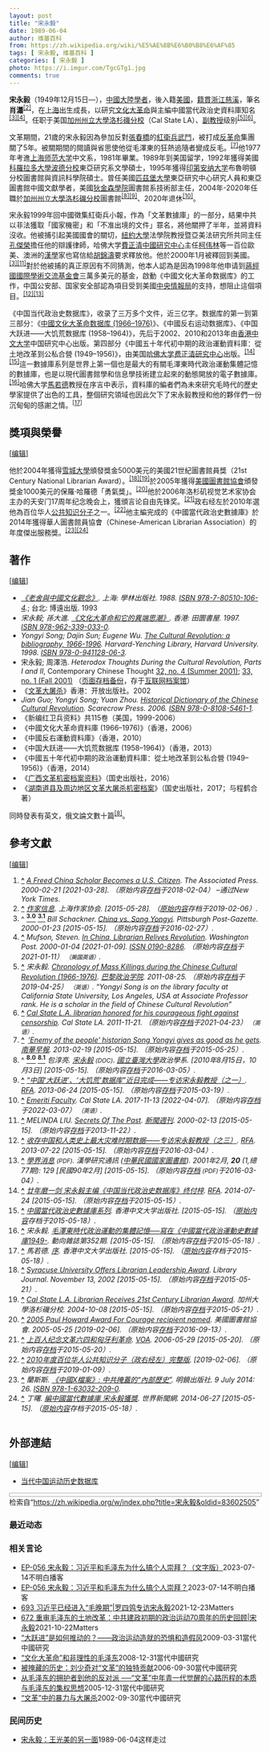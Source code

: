 ```yaml
---
layout: post
title: "宋永毅"
date: 1989-06-04
author: 维基百科
from: https://zh.wikipedia.org/wiki/%E5%AE%8B%E6%B0%B8%E6%AF%85
tags: [ 宋永毅, 维基百科 ]
categories: [ 宋永毅 ]
photo: https://i.imgur.com/TgcGTg1.jpg
comments: true
---
```

<div class="mw-content-ltr mw-parser-output" lang="zh" dir="ltr"><style data-mw-deduplicate="TemplateStyles:r83732082">.mw-parser-output .infobox-subbox{padding:0;border:none;margin:-3px;width:auto;min-width:100%;font-size:100%;clear:none;float:none;background-color:transparent}.mw-parser-output .infobox-3cols-child{margin:auto}.mw-parser-output .infobox .navbar{font-size:100%}body.skin-minerva .mw-parser-output .infobox-header,body.skin-minerva .mw-parser-output .infobox-subheader,body.skin-minerva .mw-parser-output .infobox-above,body.skin-minerva .mw-parser-output .infobox-title,body.skin-minerva .mw-parser-output .infobox-image,body.skin-minerva .mw-parser-output .infobox-full-data,body.skin-minerva .mw-parser-output .infobox-below{text-align:center}@media screen{html.skin-theme-clientpref-night .mw-parser-output .infobox-full-data:not(.notheme)>div:not(.notheme)[style]{background:#1f1f23!important;color:#f8f9fa}@media screen and (prefers-color-scheme:dark){html.skin-theme-clientpref-os .mw-parser-output .infobox-full-data:not(.notheme) div:not(.notheme){background:#1f1f23!important;color:#f8f9fa}}html.skin-theme-clientpref-night .mw-parser-output .infobox td div:not(.notheme)[style]{background:transparent!important;color:var(--color-base,#202122)}@media screen and (prefers-color-scheme:dark){html.skin-theme-clientpref-os .mw-parser-output .infobox td div:not(.notheme)[style]{background:transparent!important;color:var(--color-base,#202122)}}html.skin-theme-clientpref-night .mw-parser-output .infobox td div.NavHead:not(.notheme)[style]{background:transparent!important}}@media screen and (prefers-color-scheme:dark){html.skin-theme-clientpref-os .mw-parser-output .infobox td div.NavHead:not(.notheme)[style]{background:transparent!important}}@media(min-width:640px){body.skin--responsive .mw-parser-output .infobox-table{display:table!important}body.skin--responsive .mw-parser-output .infobox-table>caption{display:table-caption!important}body.skin--responsive .mw-parser-output .infobox-table>tbody{display:table-row-group}body.skin--responsive .mw-parser-output .infobox-table tr{display:table-row!important}body.skin--responsive .mw-parser-output .infobox-table th,body.skin--responsive .mw-parser-output .infobox-table td{padding-left:inherit;padding-right:inherit}}</style>
<p><b>宋永毅</b>（1949年12月15日<span class="useeditintro" title="Template:BLP editintro">—</span>），<a href="/wiki/%E4%B8%AD%E5%9C%8B%E5%A4%A7%E9%99%B8" class="mw-redirect" title="中國大陸">中國大陸</a><a href="/wiki/%E5%AD%A6%E8%80%85" title="学者">學者</a>，後入籍<a href="/wiki/%E7%BE%8E%E5%9C%8B" class="mw-redirect" title="美國">美國</a>，<a href="/wiki/%E7%B1%8D%E8%B2%AB" class="mw-redirect" title="籍貫">籍貫</a><a href="/wiki/%E6%B5%99%E6%B1%9F" class="mw-redirect" title="浙江">浙江</a><a href="/wiki/%E6%85%88%E6%BA%AA" class="mw-redirect" title="慈溪">慈溪</a>，筆名<b>肖瀟</b><sup id="cite_ref-2" class="reference"><a href="#cite_note-2"><span class="cite-bracket">[</span>2<span class="cite-bracket">]</span></a></sup>，在<a href="/wiki/%E4%B8%8A%E6%B5%B7" class="mw-redirect" title="上海">上海</a>出生成長，以研究<a href="/wiki/%E6%96%87%E5%8C%96%E5%A4%A7%E9%9D%A9%E5%91%BD" title="文化大革命">文化大革命</a>與主編中國當代政治史資料庫知名<sup id="cite_ref-Schackner_3-0" class="reference"><a href="#cite_note-Schackner-3"><span class="cite-bracket">[</span>3<span class="cite-bracket">]</span></a></sup><sup id="cite_ref-:5_4-0" class="reference"><a href="#cite_note-:5-4"><span class="cite-bracket">[</span>4<span class="cite-bracket">]</span></a></sup>。任职于美国<a href="/wiki/%E5%8A%A0%E5%B7%9E%E5%B7%9E%E7%AB%8B%E5%A4%A7%E5%AD%B8%E6%B4%9B%E6%9D%89%E7%A3%AF%E5%88%86%E6%A0%A1" class="mw-redirect" title="加州州立大學洛杉磯分校">加州州立大學洛杉磯分校</a>（Cal State LA）、<a href="/wiki/%E5%89%AF%E6%95%99%E6%8E%88" class="mw-redirect" title="副教授">副教授</a>级别<sup id="cite_ref-:12_5-0" class="reference"><a href="#cite_note-:12-5"><span class="cite-bracket">[</span>5<span class="cite-bracket">]</span></a></sup><sup id="cite_ref-6" class="reference"><a href="#cite_note-6"><span class="cite-bracket">[</span>6<span class="cite-bracket">]</span></a></sup>。
</p>
<meta property="mw:PageProp/toc">
<div class="mw-heading mw-heading2"></div>
<p>文革期間，21歲的宋永毅因為參加反對<a href="/wiki/%E5%BC%B5%E6%98%A5%E6%A9%8B" class="mw-redirect" title="張春橋">張春橋</a>的<a href="/wiki/%E7%B4%85%E8%A1%9B%E5%85%B5" class="mw-redirect" title="紅衛兵">紅衛兵</a><a href="/wiki/%E6%AD%A6%E6%96%97" title="武斗">武鬥</a>，被打成<a href="/wiki/%E5%8F%8D%E9%9D%A9%E5%91%BD" title="反革命">反革命</a>集團關了5年。被關期間的閱讀與省思使他從毛澤東的狂熱追隨者變成反毛。<sup id="cite_ref-7" class="reference"><a href="#cite_note-7"><span class="cite-bracket">[</span>7<span class="cite-bracket">]</span></a></sup>他1977年考進<a href="/wiki/%E4%B8%8A%E6%B5%B7%E5%B8%88%E8%8C%83%E5%A4%A7%E5%AD%A6" title="上海师范大学">上海师范大学</a>中文系，1981年畢業。1989年到美国留学，1992年獲得美國<a href="/wiki/%E7%A7%91%E7%BE%85%E6%8B%89%E5%A4%9A%E5%A4%A7%E5%AD%B8%E6%B3%A2%E5%BE%B7%E5%88%86%E6%A0%A1" class="mw-redirect" title="科羅拉多大學波德分校">科羅拉多大學波德分校</a>東亞研究系文學碩士，1995年獲得<a href="/wiki/%E5%8D%B0%E7%AC%AC%E5%AE%89%E7%BA%B3%E5%A4%A7%E5%AD%A6" title="印第安纳大学">印第安纳大学</a>布魯明頓分校圖書館與資訊科學院碩士。曾任美國<a href="/wiki/%E5%8C%B9%E8%8C%B2%E5%A0%A1%E5%A4%A7%E5%AD%B8" title="匹茲堡大學">匹茲堡大學</a>東亞研究中心研究人員和東亞圖書館中國文獻學者，美國<a href="/wiki/%E7%8B%84%E9%87%91%E6%A3%AE%E5%AD%A6%E9%99%A2" title="狄金森学院">狄金森學院</a>圖書館系技術部主任，2004年-2020年任職於<a href="/wiki/%E5%8A%A0%E5%B7%9E%E5%B7%9E%E7%AB%8B%E5%A4%A7%E5%AD%B8%E6%B4%9B%E6%9D%89%E7%A3%AF%E5%88%86%E6%A0%A1" class="mw-redirect" title="加州州立大學洛杉磯分校">加州州立大學洛杉磯分校</a>圖書館<sup id="cite_ref-包淳亮_8-0" class="reference"><a href="#cite_note-包淳亮-8"><span class="cite-bracket">[</span>8<span class="cite-bracket">]</span></a></sup><sup id="cite_ref-9" class="reference"><a href="#cite_note-9"><span class="cite-bracket">[</span>9<span class="cite-bracket">]</span></a></sup>、2020年退休<sup id="cite_ref-10" class="reference"><a href="#cite_note-10"><span class="cite-bracket">[</span>10<span class="cite-bracket">]</span></a></sup>。
</p><p>宋永毅1999年回中國徵集紅衛兵小報，作為「文革數據庫」的一部分，結果中共以非法獲取「國家機密」和「不准出境的文件」罪名，將他關押了半年，並將資料沒收。他被捕引起美國國會的關切，<a href="/wiki/%E7%B4%90%E7%B4%84%E5%A4%A7%E5%AD%B8" class="mw-redirect" title="紐約大學">紐約大學</a>法學院教授暨亞美法研究所共同主任<a href="/wiki/%E5%AD%94%E5%82%91%E6%A6%AE" title="孔傑榮">孔傑榮</a>擔任他的辯護律師，哈佛大学<a href="/wiki/%E8%B2%BB%E6%AD%A3%E6%B8%85%E4%B8%AD%E5%9C%8B%E7%A0%94%E7%A9%B6%E4%B8%AD%E5%BF%83" title="費正清中國研究中心">費正清中國研究中心</a>主任<a href="/wiki/%E6%9F%AF%E4%BC%9F%E6%9E%97" title="柯伟林">柯伟林</a>等一百位歐美、澳洲的<a href="/wiki/%E6%BC%A2%E5%AD%B8" class="mw-redirect" title="漢學">漢學</a>家也寫信給<a href="/wiki/%E8%83%A1%E9%8C%A6%E6%BF%A4" class="mw-redirect" title="胡錦濤">胡錦濤</a>要求釋放他。他於2000年1月被釋回到美國。<sup id="cite_ref-Schackner_3-1" class="reference"><a href="#cite_note-Schackner-3"><span class="cite-bracket">[</span>3<span class="cite-bracket">]</span></a></sup><sup id="cite_ref-11" class="reference"><a href="#cite_note-11"><span class="cite-bracket">[</span>11<span class="cite-bracket">]</span></a></sup>對於他被捕的真正原因有不同猜測，他本人認為是因為1998年他申请到<a href="/wiki/%E8%94%A3%E7%B6%93%E5%9C%8B%E5%9C%8B%E9%9A%9B%E5%AD%B8%E8%A1%93%E4%BA%A4%E6%B5%81%E5%9F%BA%E9%87%91%E6%9C%83" title="蔣經國國際學術交流基金會">蔣經國國際學術交流基金會</a>三萬多美元的基金，啟動《中國文化大革命数据库》的工作，中国公安部、国家安全部認為項目受到美國<a href="/wiki/%E4%B8%AD%E5%A4%AE%E6%83%85%E5%A0%B1%E5%B1%80" class="mw-redirect" title="中央情報局">中央情報局</a>的支持，想阻止這個項目。<sup id="cite_ref-12" class="reference"><a href="#cite_note-12"><span class="cite-bracket">[</span>12<span class="cite-bracket">]</span></a></sup><sup id="cite_ref-13" class="reference"><a href="#cite_note-13"><span class="cite-bracket">[</span>13<span class="cite-bracket">]</span></a></sup>
</p><p>《中国当代政治史数据库》，收录了三万多个文件，近三亿字。数据库的第一到第三部分：《<a href="/wiki/%E4%B8%AD%E5%9B%BD%E6%96%87%E5%8C%96%E5%A4%A7%E9%9D%A9%E5%91%BD%E6%96%87%E5%BA%93" title="中国文化大革命文库">中國文化大革命数据库 (1966–1976)</a>》、《中國反右运动数据库》、《中国大跃进——大饥荒数据库 (1958–1964)》，先后于2002、2010和2013年由<a href="/wiki/%E9%A6%99%E6%B8%AF%E4%B8%AD%E6%96%87%E5%A4%A7%E5%AD%A6" class="mw-redirect" title="香港中文大学">香港中文大学</a>中国研究中心出版。第四部分《中國五十年代初中期的政治運動資料庫：從土地改革到公私合營 (1949–1956)》，由美国<a href="/wiki/%E5%93%88%E4%BD%9B%E5%A4%A7%E5%AD%A6" title="哈佛大学">哈佛大学</a><a href="/wiki/%E8%B4%B9%E6%AD%A3%E6%B8%85%E7%A0%94%E7%A9%B6%E4%B8%AD%E5%BF%83" class="mw-redirect" title="费正清研究中心">费正清研究中心</a>出版。<sup id="cite_ref-14" class="reference"><a href="#cite_note-14"><span class="cite-bracket">[</span>14<span class="cite-bracket">]</span></a></sup><sup id="cite_ref-15" class="reference"><a href="#cite_note-15"><span class="cite-bracket">[</span>15<span class="cite-bracket">]</span></a></sup>這一數據庫系列是世界上第一個也是最大的有關毛澤東時代政治運動集體記憶的數據庫，也是以現代圖書館學和信息學技術建立起來的動態開放的電子數據庫。<sup id="cite_ref-16" class="reference"><a href="#cite_note-16"><span class="cite-bracket">[</span>16<span class="cite-bracket">]</span></a></sup>哈佛大学<a href="/wiki/%E9%A9%AC%E8%8B%A5%E5%BE%B7" title="马若德">馬若德</a>教授在序言中表示，資料庫的編者們為未來研究毛時代的歷史學家提供了出色的工具，整個研究領域也因此欠下了宋永毅教授和他的夥伴們一份沉甸甸的感謝之情。<sup id="cite_ref-17" class="reference"><a href="#cite_note-17"><span class="cite-bracket">[</span>17<span class="cite-bracket">]</span></a></sup>
</p>
<div class="mw-heading mw-heading2"><h2 id="獎項與榮譽"><span id=".E7.8D.8E.E9.A0.85.E8.88.87.E6.A6.AE.E8.AD.BD"></span>獎項與榮譽</h2><span class="mw-editsection"><span class="mw-editsection-bracket">[</span><a href="/w/index.php?title=%E5%AE%8B%E6%B0%B8%E6%AF%85&amp;action=edit&amp;section=2" title="编辑章节：獎項與榮譽"><span>编辑</span></a><span class="mw-editsection-bracket">]</span></span></div>
<p>他於2004年獲得<a href="/wiki/%E9%9B%AA%E5%9F%8E%E5%A4%A7%E5%AD%B8" title="雪城大學">雪城大學</a>頒發獎金5000美元的美國21世紀圖書館員獎（21st Century National Librarian Award）。<sup id="cite_ref-18" class="reference"><a href="#cite_note-18"><span class="cite-bracket">[</span>18<span class="cite-bracket">]</span></a></sup><sup id="cite_ref-19" class="reference"><a href="#cite_note-19"><span class="cite-bracket">[</span>19<span class="cite-bracket">]</span></a></sup>於2005年獲得<a href="/wiki/%E7%BE%8E%E5%9C%8B%E5%9C%96%E6%9B%B8%E9%A4%A8%E5%8D%94%E6%9C%83" title="美國圖書館協會">美國圖書館協會</a>頒發獎金1000美元的保羅·哈羅德「勇氣獎」。<sup id="cite_ref-20" class="reference"><a href="#cite_note-20"><span class="cite-bracket">[</span>20<span class="cite-bracket">]</span></a></sup>他於2006年洛杉矶视觉艺术家协会主办的天安门17周年纪念晚会上，獲頒言论自由先锋奖。<sup id="cite_ref-21" class="reference"><a href="#cite_note-21"><span class="cite-bracket">[</span>21<span class="cite-bracket">]</span></a></sup>政右经左於2010年選他為百位华人<a href="/wiki/%E5%85%AC%E5%85%B1%E7%9F%A5%E8%AF%86%E5%88%86%E5%AD%90" title="公共知识分子">公共知识分子</a>之一。<sup id="cite_ref-22" class="reference"><a href="#cite_note-22"><span class="cite-bracket">[</span>22<span class="cite-bracket">]</span></a></sup>他主編完成的《中國當代政治史數據庫》於2014年獲得華人圖書館員協會（Chinese-American Librarian Association）的年度傑出服務獎。<sup id="cite_ref-蘭斯斯_23-0" class="reference"><a href="#cite_note-蘭斯斯-23"><span class="cite-bracket">[</span>23<span class="cite-bracket">]</span></a></sup><sup id="cite_ref-24" class="reference"><a href="#cite_note-24"><span class="cite-bracket">[</span>24<span class="cite-bracket">]</span></a></sup>
</p>
<div class="mw-heading mw-heading2"><h2 id="著作"><span id=".E8.91.97.E4.BD.9C"></span>著作</h2><span class="mw-editsection"><span class="mw-editsection-bracket">[</span><a href="/w/index.php?title=%E5%AE%8B%E6%B0%B8%E6%AF%85&amp;action=edit&amp;section=3" title="编辑章节：著作"><span>编辑</span></a><span class="mw-editsection-bracket">]</span></span></div>
<ul><li><cite class="citation book"><a rel="nofollow" class="external text" href="http://books.google.com/books?id=jd1vAAAAIAAJ">《老舍與中國文化觀念》</a>. 上海: 學林出版社. 1988. <a href="/wiki/Special:%E7%BD%91%E7%BB%9C%E4%B9%A6%E6%BA%90/978-7-80510-106-4" title="Special:网络书源/978-7-80510-106-4"><span title="国际标准书号">ISBN</span>&nbsp;978-7-80510-106-4</a>.</cite><span title="ctx_ver=Z39.88-2004&amp;rfr_id=info%3Asid%2Fzh.wikipedia.org%3A%E5%AE%8B%E6%B0%B8%E6%AF%85&amp;rft.btitle=%E3%80%8A%E8%80%81%E8%88%8D%E8%88%87%E4%B8%AD%E5%9C%8B%E6%96%87%E5%8C%96%E8%A7%80%E5%BF%B5%E3%80%8B&amp;rft.date=1988&amp;rft.genre=book&amp;rft.isbn=978-7-80510-106-4&amp;rft.place=%E4%B8%8A%E6%B5%B7&amp;rft.pub=%E5%AD%B8%E6%9E%97%E5%87%BA%E7%89%88%E7%A4%BE&amp;rft_id=http%3A%2F%2Fbooks.google.com%2Fbooks%3Fid%3Djd1vAAAAIAAJ&amp;rft_val_fmt=info%3Aofi%2Ffmt%3Akev%3Amtx%3Abook" class="Z3988"><span style="display:none;">&nbsp;</span></span>; 台北: 博遠出版. 1993</li>
<li><cite class="citation book">宋永毅; 孫大進. <a rel="nofollow" class="external text" href="http://books.google.com/books?id=lf5oAAAAIAAJ">《文化大革命和它的異端思潮》</a>. 香港: 田圜書屋. 1997. <a href="/wiki/Special:%E7%BD%91%E7%BB%9C%E4%B9%A6%E6%BA%90/978-962-339-033-0" title="Special:网络书源/978-962-339-033-0"><span title="国际标准书号">ISBN</span>&nbsp;978-962-339-033-0</a>.</cite><span title="ctx_ver=Z39.88-2004&amp;rfr_id=info%3Asid%2Fzh.wikipedia.org%3A%E5%AE%8B%E6%B0%B8%E6%AF%85&amp;rft.au=%E5%AD%AB%E5%A4%A7%E9%80%B2&amp;rft.au=%E5%AE%8B%E6%B0%B8%E6%AF%85&amp;rft.btitle=%E3%80%8A%E6%96%87%E5%8C%96%E5%A4%A7%E9%9D%A9%E5%91%BD%E5%92%8C%E5%AE%83%E7%9A%84%E7%95%B0%E7%AB%AF%E6%80%9D%E6%BD%AE%E3%80%8B&amp;rft.date=1997&amp;rft.genre=book&amp;rft.isbn=978-962-339-033-0&amp;rft.place=%E9%A6%99%E6%B8%AF&amp;rft.pub=%E7%94%B0%E5%9C%9C%E6%9B%B8%E5%B1%8B&amp;rft_id=http%3A%2F%2Fbooks.google.com%2Fbooks%3Fid%3Dlf5oAAAAIAAJ&amp;rft_val_fmt=info%3Aofi%2Ffmt%3Akev%3Amtx%3Abook" class="Z3988"><span style="display:none;">&nbsp;</span></span></li>
<li><cite class="citation book">Yongyi Song; Dajin Sun; Eugene Wu. <a rel="nofollow" class="external text" href="http://books.google.com/books?id=lvYwAQAAIAAJ"><span></span><i>The Cultural Revolution: a bibliography, 1966-1996</i><span></span></a>. Harvard-Yenching Library, Harvard University. 1998. <a href="/wiki/Special:%E7%BD%91%E7%BB%9C%E4%B9%A6%E6%BA%90/978-0-941128-06-3" title="Special:网络书源/978-0-941128-06-3"><span title="国际标准书号">ISBN</span>&nbsp;978-0-941128-06-3</a>.</cite><span title="ctx_ver=Z39.88-2004&amp;rfr_id=info%3Asid%2Fzh.wikipedia.org%3A%E5%AE%8B%E6%B0%B8%E6%AF%85&amp;rft.au=Dajin+Sun&amp;rft.au=Eugene+Wu&amp;rft.au=Yongyi+Song&amp;rft.btitle=The+Cultural+Revolution%3A+a+bibliography%2C+1966-1996&amp;rft.date=1998&amp;rft.genre=book&amp;rft.isbn=978-0-941128-06-3&amp;rft.pub=Harvard-Yenching+Library%2C+Harvard+University&amp;rft_id=http%3A%2F%2Fbooks.google.com%2Fbooks%3Fid%3DlvYwAQAAIAAJ&amp;rft_val_fmt=info%3Aofi%2Ffmt%3Akev%3Amtx%3Abook" class="Z3988"><span style="display:none;">&nbsp;</span></span></li>
<li>宋永毅; 周澤浩. <i>Heterodox Thoughts During the Cultural Revolution, Parts I and II</i>, Contemporary Chinese Thought <a rel="nofollow" class="external text" href="http://www.tandfonline.com/toc/mcsp20/32/4">32, no. 4 (Summer 2001)</a>; <a rel="nofollow" class="external text" href="http://www.tandfonline.com/toc/mcsp20/33/1">33, no. 1 (Fall 2001)</a> （<a rel="nofollow" class="external text" href="//web.archive.org/web/20191129080634/http://www.tandfonline.com/toc/mcsp20/33/1">页面存档备份</a>，存于<a href="/wiki/%E4%BA%92%E8%81%94%E7%BD%91%E6%A1%A3%E6%A1%88%E9%A6%86" title="互联网档案馆">互联网档案馆</a>）</li>
<li>《<a href="/wiki/%E6%96%87%E9%9D%A9%E5%A4%A7%E5%B1%A0%E6%9D%80_(%E4%B9%A6%E7%B1%8D)" title="文革大屠杀 (书籍)">文革大屠杀</a>》香港：开放出版社。2002</li>
<li><cite class="citation book">Jian Guo; Yongyi Song; Yuan Zhou. <a rel="nofollow" class="external text" href="http://books.google.com/books?id=sUlwAAAAMAAJ"><span></span><i>Historical Dictionary of the Chinese Cultural Revolution</i><span></span></a>. Scarecrow Press. 2006. <a href="/wiki/Special:%E7%BD%91%E7%BB%9C%E4%B9%A6%E6%BA%90/978-0-8108-5461-1" title="Special:网络书源/978-0-8108-5461-1"><span title="国际标准书号">ISBN</span>&nbsp;978-0-8108-5461-1</a>.</cite><span title="ctx_ver=Z39.88-2004&amp;rfr_id=info%3Asid%2Fzh.wikipedia.org%3A%E5%AE%8B%E6%B0%B8%E6%AF%85&amp;rft.au=Jian+Guo&amp;rft.au=Yongyi+Song&amp;rft.au=Yuan+Zhou&amp;rft.btitle=Historical+Dictionary+of+the+Chinese+Cultural+Revolution&amp;rft.date=2006&amp;rft.genre=book&amp;rft.isbn=978-0-8108-5461-1&amp;rft.pub=Scarecrow+Press&amp;rft_id=http%3A%2F%2Fbooks.google.com%2Fbooks%3Fid%3DsUlwAAAAMAAJ&amp;rft_val_fmt=info%3Aofi%2Ffmt%3Akev%3Amtx%3Abook" class="Z3988"><span style="display:none;">&nbsp;</span></span></li>
<li>《新编红卫兵资料》共115卷（美国，1999-2006）</li>
<li>《中國文化大革命資料庫 (1966–1976)》（香港，2006）</li>
<li>《中國反右運動資料庫》（香港，2010）</li>
<li>《中国大跃进——大饥荒数据库 (1958–1964)》（香港，2013）</li>
<li>《中國五十年代初中期的政治運動資料庫：從土地改革到公私合營 (1949–1956)》（香港，2014）</li>
<li>《<a href="/wiki/%E5%B9%BF%E8%A5%BF%E6%96%87%E9%9D%A9%E6%9C%BA%E5%AF%86%E6%A1%A3%E6%A1%88%E8%B5%84%E6%96%99" title="广西文革机密档案资料">广西文革机密档案资料</a>》（国史出版社，2016）</li>
<li>《<a href="/wiki/%E6%B9%96%E5%8D%97%E9%81%93%E5%8E%BF%E5%8F%8A%E5%91%A8%E8%BE%B9%E5%9C%B0%E5%8C%BA%E6%96%87%E9%9D%A9%E5%A4%A7%E5%B1%A0%E6%9D%80%E6%9C%BA%E5%AF%86%E6%A1%A3%E6%A1%88" title="湖南道县及周边地区文革大屠杀机密档案">湖南道县及周边地区文革大屠杀机密档案</a>》（国史出版社，2017；与程鹤合著）</li></ul>
<p>同時發表有英文，俄文論文數十篇<sup id="cite_ref-包淳亮_8-1" class="reference"><a href="#cite_note-包淳亮-8"><span class="cite-bracket">[</span>8<span class="cite-bracket">]</span></a></sup>。
</p>
<div class="mw-heading mw-heading2"><h2 id="參考文獻"><span id=".E5.8F.83.E8.80.83.E6.96.87.E7.8D.BB"></span>參考文獻</h2><span class="mw-editsection"><span class="mw-editsection-bracket">[</span><a href="/w/index.php?title=%E5%AE%8B%E6%B0%B8%E6%AF%85&amp;action=edit&amp;section=4" title="编辑章节：參考文獻"><span>编辑</span></a><span class="mw-editsection-bracket">]</span></span></div>
<div class="reflist columns references-column-count references-column-count-2" style="-moz-column-count: 2; -webkit-column-count: 2; column-count: 2; list-style-type: decimal;">
<ol class="references">
<li id="cite_note-1"><span class="mw-cite-backlink"><b><a href="#cite_ref-1">^</a></b></span> <span class="reference-text"><cite class="citation news"><a rel="nofollow" class="external text" href="https://www.nytimes.com/2000/02/21/us/a-freed-china-scholar-becomes-a-us-citizen.html">A Freed China Scholar Becomes a U.S. Citizen</a>. The Associated Press. 2000-02-21 <span class="reference-accessdate"> [<span class="nowrap">2021-03-28</span>]</span>. （原始内容<a rel="nofollow" class="external text" href="https://web.archive.org/web/20180204000730/http://www.nytimes.com/2000/02/21/us/a-freed-china-scholar-becomes-a-us-citizen.html">存档</a>于2018-02-04） –通过New York Times.</cite><span title="ctx_ver=Z39.88-2004&amp;rfr_id=info%3Asid%2Fzh.wikipedia.org%3A%E5%AE%8B%E6%B0%B8%E6%AF%85&amp;rft.atitle=A+Freed+China+Scholar+Becomes+a+U.S.+Citizen&amp;rft.date=2000-02-21&amp;rft.genre=article&amp;rft_id=https%3A%2F%2Fwww.nytimes.com%2F2000%2F02%2F21%2Fus%2Fa-freed-china-scholar-becomes-a-us-citizen.html&amp;rft_val_fmt=info%3Aofi%2Ffmt%3Akev%3Amtx%3Ajournal" class="Z3988"><span style="display:none;">&nbsp;</span></span></span>
</li>
<li id="cite_note-2"><span class="mw-cite-backlink"><b><a href="#cite_ref-2">^</a></b></span> <span class="reference-text"><cite class="citation news"><a rel="nofollow" class="external text" href="https://web.archive.org/web/20190206160903/http://appl.eastday.com/lit/zuojia/zuojia.asp?zuozhe=%CB%CE%D3%C0%D2%E3">作家信息</a>. 上海作家协会.  <span class="reference-accessdate"> [<span class="nowrap">2015-05-28</span>]</span>. （<a rel="nofollow" class="external text" href="http://appl.eastday.com/lit/zuojia/zuojia.asp?zuozhe=%CB%CE%D3%C0%D2%E3">原始内容</a>存档于2019-02-06）.</cite><span title="ctx_ver=Z39.88-2004&amp;rfr_id=info%3Asid%2Fzh.wikipedia.org%3A%E5%AE%8B%E6%B0%B8%E6%AF%85&amp;rft.atitle=%E4%BD%9C%E5%AE%B6%E4%BF%A1%E6%81%AF&amp;rft.genre=article&amp;rft_id=http%3A%2F%2Fappl.eastday.com%2Flit%2Fzuojia%2Fzuojia.asp%3Fzuozhe%3D%25CB%25CE%25D3%25C0%25D2%25E3&amp;rft_val_fmt=info%3Aofi%2Ffmt%3Akev%3Amtx%3Ajournal" class="Z3988"><span style="display:none;">&nbsp;</span></span></span>
</li>
<li id="cite_note-Schackner-3"><span class="mw-cite-backlink">^ <a href="#cite_ref-Schackner_3-0"><sup><b>3.0</b></sup></a> <a href="#cite_ref-Schackner_3-1"><sup><b>3.1</b></sup></a></span> <span class="reference-text"><cite class="citation news">Bill Schackner. <a rel="nofollow" class="external text" href="http://old.post-gazette.com/headlines/20000123yongyi2.asp"><i>China vs. Song Yongyi</i></a>. Pittsburgh Post-Gazette. 2000-01-23 <span class="reference-accessdate"> [<span class="nowrap">2015-05-15</span>]</span>. （原始内容<a rel="nofollow" class="external text" href="https://web.archive.org/web/20160227091517/http://old.post-gazette.com/headlines/20000123yongyi2.asp">存档</a>于2016-02-27）.</cite><span title="ctx_ver=Z39.88-2004&amp;rfr_id=info%3Asid%2Fzh.wikipedia.org%3A%E5%AE%8B%E6%B0%B8%E6%AF%85&amp;rft.atitle=China+vs.+Song+Yongyi&amp;rft.au=Bill+Schackner&amp;rft.date=2000-01-23&amp;rft.genre=article&amp;rft_id=http%3A%2F%2Fold.post-gazette.com%2Fheadlines%2F20000123yongyi2.asp&amp;rft_val_fmt=info%3Aofi%2Ffmt%3Akev%3Amtx%3Ajournal" class="Z3988"><span style="display:none;">&nbsp;</span></span></span>
</li>
<li id="cite_note-:5-4"><span class="mw-cite-backlink"><b><a href="#cite_ref-:5_4-0">^</a></b></span> <span class="reference-text"><cite class="citation news">Mufson, Steven. <a rel="nofollow" class="external text" href="https://www.washingtonpost.com/archive/politics/2000/01/04/in-china-librarian-relives-revolution/1bb47334-994e-4376-88e9-f55adb331e26/">In China, Librarian Relives Revolution</a>. Washington Post. 2000-01-04 <span class="reference-accessdate"> [<span class="nowrap">2021-01-09</span>]</span>. <a rel="nofollow" class="external text" href="//www.worldcat.org/issn/0190-8286"><span title="国际标准连续出版物号">ISSN&nbsp;0190-8286</span></a>. （原始内容<a rel="nofollow" class="external text" href="https://web.archive.org/web/20210111030125/https://www.washingtonpost.com/archive/politics/2000/01/04/in-china-librarian-relives-revolution/1bb47334-994e-4376-88e9-f55adb331e26/">存档</a>于2021-01-11） <span style="font-family: sans-serif; cursor: default; color:var(--color-subtle, #54595d); font-size: 0.8em; bottom: 0.1em; font-weight: bold;" title="连接到美国英语网页">（美国英语）</span>.</cite><span title="ctx_ver=Z39.88-2004&amp;rfr_id=info%3Asid%2Fzh.wikipedia.org%3A%E5%AE%8B%E6%B0%B8%E6%AF%85&amp;rft.atitle=In+China%2C+Librarian+Relives+Revolution&amp;rft.aufirst=Steven&amp;rft.aulast=Mufson&amp;rft.date=2000-01-04&amp;rft.genre=article&amp;rft.issn=0190-8286&amp;rft.jtitle=Washington+Post&amp;rft_id=https%3A%2F%2Fwww.washingtonpost.com%2Farchive%2Fpolitics%2F2000%2F01%2F04%2Fin-china-librarian-relives-revolution%2F1bb47334-994e-4376-88e9-f55adb331e26%2F&amp;rft_val_fmt=info%3Aofi%2Ffmt%3Akev%3Amtx%3Ajournal" class="Z3988"><span style="display:none;">&nbsp;</span></span></span>
</li>
<li id="cite_note-:12-5"><span class="mw-cite-backlink"><b><a href="#cite_ref-:12_5-0">^</a></b></span> <span class="reference-text"><cite class="citation web">宋永毅. <a rel="nofollow" class="external text" href="https://www.sciencespo.fr/mass-violence-war-massacre-resistance/en/document/chronology-mass-killings-during-chinese-cultural-revolution-1966-1976">Chronology of Mass Killings during the Chinese Cultural Revolution (1966-1976)</a>. <a href="/wiki/%E5%B7%B4%E9%BB%8E%E6%94%BF%E6%B2%BB%E5%AD%A6%E9%99%A2" title="巴黎政治学院">巴黎政治学院</a>. 2011-08-25. （原始内容<a rel="nofollow" class="external text" href="https://web.archive.org/web/20190425062821/https://www.sciencespo.fr/mass-violence-war-massacre-resistance/en/document/chronology-mass-killings-during-chinese-cultural-revolution-1966-1976">存档</a>于2019-04-25） <span style="font-family: sans-serif; cursor: default; color:var(--color-subtle, #54595d); font-size: 0.8em; bottom: 0.1em; font-weight: bold;" title="连接到英语网页">（英语）</span>. <q>Yongyi Song is on the library faculty at California State University, Los Angeles, USA at Associate Professor rank. He is a scholar in the field of Chinese Cultural Revolution</q></cite><span title="ctx_ver=Z39.88-2004&amp;rfr_id=info%3Asid%2Fzh.wikipedia.org%3A%E5%AE%8B%E6%B0%B8%E6%AF%85&amp;rft.au=%E5%AE%8B%E6%B0%B8%E6%AF%85&amp;rft.btitle=Chronology+of+Mass+Killings+during+the+Chinese+Cultural+Revolution+%281966-1976%29&amp;rft.date=2011-08-25&amp;rft.genre=unknown&amp;rft.pub=%E5%B7%B4%E9%BB%8E%E6%94%BF%E6%B2%BB%E5%AD%A6%E9%99%A2&amp;rft_id=https%3A%2F%2Fwww.sciencespo.fr%2Fmass-violence-war-massacre-resistance%2Fen%2Fdocument%2Fchronology-mass-killings-during-chinese-cultural-revolution-1966-1976&amp;rft_val_fmt=info%3Aofi%2Ffmt%3Akev%3Amtx%3Abook" class="Z3988"><span style="display:none;">&nbsp;</span></span></span>
</li>
<li id="cite_note-6"><span class="mw-cite-backlink"><b><a href="#cite_ref-6">^</a></b></span> <span class="reference-text"><cite class="citation web"><a rel="nofollow" class="external text" href="https://www.calstatela.edu/univ/ppa/newsrel/CLAaward-ysong.htm">Cal State L.A. librarian honored for his courageous fight against censorship</a>. Cal State LA. 2011-11-21. （原始内容<a rel="nofollow" class="external text" href="https://web.archive.org/web/20210423172658/https://www.calstatela.edu/univ/ppa/newsrel/CLAaward-ysong.htm">存档</a>于2021-04-23） <span style="font-family: sans-serif; cursor: default; color:var(--color-subtle, #54595d); font-size: 0.8em; bottom: 0.1em; font-weight: bold;" title="连接到英语网页">（英语）</span>.</cite><span title="ctx_ver=Z39.88-2004&amp;rfr_id=info%3Asid%2Fzh.wikipedia.org%3A%E5%AE%8B%E6%B0%B8%E6%AF%85&amp;rft.atitle=Cal+State+L.A.+librarian+honored+for+his+courageous+fight+against+censorship&amp;rft.date=2011-11-21&amp;rft.genre=unknown&amp;rft.jtitle=Cal+State+LA&amp;rft_id=https%3A%2F%2Fwww.calstatela.edu%2Funiv%2Fppa%2Fnewsrel%2FCLAaward-ysong.htm&amp;rft_val_fmt=info%3Aofi%2Ffmt%3Akev%3Amtx%3Ajournal" class="Z3988"><span style="display:none;">&nbsp;</span></span></span>
</li>
<li id="cite_note-7"><span class="mw-cite-backlink"><b><a href="#cite_ref-7">^</a></b></span> <span class="reference-text"><cite class="citation news"><a rel="nofollow" class="external text" href="http://www.scmp.com/news/china/article/1153447/enemy-people-historian-song-yongyi-gives-good-he-gets"><span style="padding-left:0.2em;">'</span>Enemy of the people' historian Song Yongyi gives as good as he gets</a>. <a href="/wiki/%E5%8D%97%E8%8F%AF%E6%97%A9%E5%A0%B1" title="南華早報">南華早報</a>. 2013-02-19 <span class="reference-accessdate"> [<span class="nowrap">2015-05-15</span>]</span>. （原始内容<a rel="nofollow" class="external text" href="https://web.archive.org/web/20150525030029/http://www.scmp.com/news/china/article/1153447/enemy-people-historian-song-yongyi-gives-good-he-gets">存档</a>于2015-05-25）.</cite><span title="ctx_ver=Z39.88-2004&amp;rfr_id=info%3Asid%2Fzh.wikipedia.org%3A%E5%AE%8B%E6%B0%B8%E6%AF%85&amp;rft.atitle=%27Enemy+of+the+people%27+historian+Song+Yongyi+gives+as+good+as+he+gets&amp;rft.date=2013-02-19&amp;rft.genre=article&amp;rft_id=http%3A%2F%2Fwww.scmp.com%2Fnews%2Fchina%2Farticle%2F1153447%2Fenemy-people-historian-song-yongyi-gives-good-he-gets&amp;rft_val_fmt=info%3Aofi%2Ffmt%3Akev%3Amtx%3Ajournal" class="Z3988"><span style="display:none;">&nbsp;</span></span></span>
</li>
<li id="cite_note-包淳亮-8"><span class="mw-cite-backlink">^ <a href="#cite_ref-包淳亮_8-0"><sup><b>8.0</b></sup></a> <a href="#cite_ref-包淳亮_8-1"><sup><b>8.1</b></sup></a></span> <span class="reference-text"><cite class="citation web">包淳亮. <a rel="nofollow" class="external text" href="http://politics.ntu.edu.tw/RAEC/comm2/SongYongyi.doc">宋永毅</a> <span style="font-size:85%;">(DOC)</span>. <a href="/wiki/%E5%9C%8B%E7%AB%8B%E8%87%BA%E7%81%A3%E5%A4%A7%E5%AD%B8" title="國立臺灣大學">國立臺灣大學</a>政治學系.  [2010年8月15日，10月3日] <span class="reference-accessdate"> [<span class="nowrap">2015-05-15</span>]</span>. （原始内容<a rel="nofollow" class="external text" href="https://web.archive.org/web/20160305002014/http://politics.ntu.edu.tw/RAEC/comm2/SongYongyi.doc">存档</a>于2016-03-05）.</cite><span title="ctx_ver=Z39.88-2004&amp;rfr_id=info%3Asid%2Fzh.wikipedia.org%3A%E5%AE%8B%E6%B0%B8%E6%AF%85&amp;rft.au=%E5%8C%85%E6%B7%B3%E4%BA%AE&amp;rft.btitle=%E5%AE%8B%E6%B0%B8%E6%AF%85&amp;rft.genre=unknown&amp;rft.pub=%E5%9C%8B%E7%AB%8B%E8%87%BA%E7%81%A3%E5%A4%A7%E5%AD%B8%E6%94%BF%E6%B2%BB%E5%AD%B8%E7%B3%BB&amp;rft_id=http%3A%2F%2Fpolitics.ntu.edu.tw%2FRAEC%2Fcomm2%2FSongYongyi.doc&amp;rft_val_fmt=info%3Aofi%2Ffmt%3Akev%3Amtx%3Abook" class="Z3988"><span style="display:none;">&nbsp;</span></span></span>
</li>
<li id="cite_note-9"><span class="mw-cite-backlink"><b><a href="#cite_ref-9">^</a></b></span> <span class="reference-text"><cite class="citation web"><a rel="nofollow" class="external text" href="http://www.rfa.org/mandarin/zhuanlan/xinlingzhilyu/dayangliangan/mind-06242013102058.html">“中国‘大跃进’、‘大饥荒’数据库”近日完成——专访宋永毅教授（之一）</a>. <a href="/wiki/%E8%87%AA%E7%94%B1%E4%BA%9A%E6%B4%B2%E7%94%B5%E5%8F%B0" title="自由亚洲电台">RFA</a>. 2013-06-24 <span class="reference-accessdate"> [<span class="nowrap">2015-05-15</span>]</span>. （原始内容<a rel="nofollow" class="external text" href="https://web.archive.org/web/20150319045404/http://www.rfa.org/mandarin/zhuanlan/xinlingzhilyu/dayangliangan/mind-06242013102058.html">存档</a>于2015-03-19）.</cite><span title="ctx_ver=Z39.88-2004&amp;rfr_id=info%3Asid%2Fzh.wikipedia.org%3A%E5%AE%8B%E6%B0%B8%E6%AF%85&amp;rft.btitle=%E2%80%9C%E4%B8%AD%E5%9B%BD%E2%80%98%E5%A4%A7%E8%B7%83%E8%BF%9B%E2%80%99%E3%80%81%E2%80%98%E5%A4%A7%E9%A5%A5%E8%8D%92%E2%80%99%E6%95%B0%E6%8D%AE%E5%BA%93%E2%80%9D%E8%BF%91%E6%97%A5%E5%AE%8C%E6%88%90%E2%80%94%E2%80%94%E4%B8%93%E8%AE%BF%E5%AE%8B%E6%B0%B8%E6%AF%85%E6%95%99%E6%8E%88%EF%BC%88%E4%B9%8B%E4%B8%80%EF%BC%89&amp;rft.date=2013-06-24&amp;rft.genre=unknown&amp;rft.pub=RFA&amp;rft_id=http%3A%2F%2Fwww.rfa.org%2Fmandarin%2Fzhuanlan%2Fxinlingzhilyu%2Fdayangliangan%2Fmind-06242013102058.html&amp;rft_val_fmt=info%3Aofi%2Ffmt%3Akev%3Amtx%3Abook" class="Z3988"><span style="display:none;">&nbsp;</span></span></span>
</li>
<li id="cite_note-10"><span class="mw-cite-backlink"><b><a href="#cite_ref-10">^</a></b></span> <span class="reference-text"><cite class="citation web"><a rel="nofollow" class="external text" href="https://www.calstatela.edu/library/emeriti-faculty">Emeriti Faculty</a>. Cal State LA. 2017-11-13 <span class="reference-accessdate"> [<span class="nowrap">2022-04-07</span>]</span>. （原始内容<a rel="nofollow" class="external text" href="https://web.archive.org/web/20220307192718/https://www.calstatela.edu/library/emeriti-faculty">存档</a>于2022-03-07） <span style="font-family: sans-serif; cursor: default; color:var(--color-subtle, #54595d); font-size: 0.8em; bottom: 0.1em; font-weight: bold;" title="连接到英语网页">（英语）</span>.</cite><span title="ctx_ver=Z39.88-2004&amp;rfr_id=info%3Asid%2Fzh.wikipedia.org%3A%E5%AE%8B%E6%B0%B8%E6%AF%85&amp;rft.atitle=Emeriti+Faculty&amp;rft.date=2017-11-13&amp;rft.genre=unknown&amp;rft.jtitle=Cal+State+LA&amp;rft_id=https%3A%2F%2Fwww.calstatela.edu%2Flibrary%2Femeriti-faculty&amp;rft_val_fmt=info%3Aofi%2Ffmt%3Akev%3Amtx%3Ajournal" class="Z3988"><span style="display:none;">&nbsp;</span></span></span>
</li>
<li id="cite_note-11"><span class="mw-cite-backlink"><b><a href="#cite_ref-11">^</a></b></span> <span class="reference-text"><cite class="citation news">MELINDA LIU. <a rel="nofollow" class="external text" href="http://www.newsweek.com/secrets-past-162533"><i>Secrets Of The Past</i></a>. <a href="/wiki/%E6%96%B0%E8%81%9E%E9%80%B1%E5%88%8A" class="mw-redirect" title="新聞週刊">新聞週刊</a>. 2000-02-13 <span class="reference-accessdate"> [<span class="nowrap">2015-05-15</span>]</span>. （原始内容<a rel="nofollow" class="external text" href="https://web.archive.org/web/20131122052329/http://www.newsweek.com/secrets-past-162533">存档</a>于2013-11-22）.</cite><span title="ctx_ver=Z39.88-2004&amp;rfr_id=info%3Asid%2Fzh.wikipedia.org%3A%E5%AE%8B%E6%B0%B8%E6%AF%85&amp;rft.atitle=Secrets+Of+The+Past&amp;rft.au=MELINDA+LIU&amp;rft.date=2000-02-13&amp;rft.genre=article&amp;rft_id=http%3A%2F%2Fwww.newsweek.com%2Fsecrets-past-162533&amp;rft_val_fmt=info%3Aofi%2Ffmt%3Akev%3Amtx%3Ajournal" class="Z3988"><span style="display:none;">&nbsp;</span></span></span>
</li>
<li id="cite_note-12"><span class="mw-cite-backlink"><b><a href="#cite_ref-12">^</a></b></span> <span class="reference-text"><cite class="citation news"><a rel="nofollow" class="external text" href="http://www.rfa.org/mandarin/zhuanlan/xinlingzhilyu/dayangliangan/mind-07222013170030.html">收存中国和人类史上最大灾难时期数据——专访宋永毅教授（之三）</a>. <a href="/wiki/%E8%87%AA%E7%94%B1%E4%BA%9A%E6%B4%B2%E7%94%B5%E5%8F%B0" title="自由亚洲电台">RFA</a>. 2013-07-22 <span class="reference-accessdate"> [<span class="nowrap">2015-05-15</span>]</span>. （原始内容<a rel="nofollow" class="external text" href="https://web.archive.org/web/20160304134226/http://www.rfa.org/mandarin/zhuanlan/xinlingzhilyu/dayangliangan/mind-07222013170030.html">存档</a>于2016-03-04）.</cite><span title="ctx_ver=Z39.88-2004&amp;rfr_id=info%3Asid%2Fzh.wikipedia.org%3A%E5%AE%8B%E6%B0%B8%E6%AF%85&amp;rft.atitle=%E6%94%B6%E5%AD%98%E4%B8%AD%E5%9B%BD%E5%92%8C%E4%BA%BA%E7%B1%BB%E5%8F%B2%E4%B8%8A%E6%9C%80%E5%A4%A7%E7%81%BE%E9%9A%BE%E6%97%B6%E6%9C%9F%E6%95%B0%E6%8D%AE%E2%80%94%E2%80%94%E4%B8%93%E8%AE%BF%E5%AE%8B%E6%B0%B8%E6%AF%85%E6%95%99%E6%8E%88%EF%BC%88%E4%B9%8B%E4%B8%89%EF%BC%89&amp;rft.date=2013-07-22&amp;rft.genre=article&amp;rft_id=http%3A%2F%2Fwww.rfa.org%2Fmandarin%2Fzhuanlan%2Fxinlingzhilyu%2Fdayangliangan%2Fmind-07222013170030.html&amp;rft_val_fmt=info%3Aofi%2Ffmt%3Akev%3Amtx%3Ajournal" class="Z3988"><span style="display:none;">&nbsp;</span></span></span>
</li>
<li id="cite_note-13"><span class="mw-cite-backlink"><b><a href="#cite_ref-13">^</a></b></span> <span class="reference-text"><cite class="citation journal"><a rel="nofollow" class="external text" href="http://ccs.ncl.edu.tw/newsletter_77/129-130.pdf">學界消息</a> <span style="font-size:85%;">(PDF)</span>. 漢學研究通訊 (<a href="/wiki/%E5%9C%8B%E5%AE%B6%E5%9C%96%E6%9B%B8%E9%A4%A8_(%E4%B8%AD%E8%8F%AF%E6%B0%91%E5%9C%8B)" title="國家圖書館 (中華民國)">中華民國國家圖書館</a>). 2001年2月, <b>20</b> (1,總77期): 129 [民國90年2月] <span class="reference-accessdate"> [<span class="nowrap">2015-05-15</span>]</span>. （原始内容<a rel="nofollow" class="external text" href="https://web.archive.org/web/20160304190505/http://ccs.ncl.edu.tw/newsletter_77/129-130.pdf">存档</a> <span style="font-size:85%;">(PDF)</span>于2016-03-04）.</cite><span title="ctx_ver=Z39.88-2004&amp;rfr_id=info%3Asid%2Fzh.wikipedia.org%3A%E5%AE%8B%E6%B0%B8%E6%AF%85&amp;rft.atitle=%E5%AD%B8%E7%95%8C%E6%B6%88%E6%81%AF&amp;rft.date=2001-02&amp;rft.genre=article&amp;rft.issue=1%2C%E7%B8%BD77%E6%9C%9F&amp;rft.jtitle=%E6%BC%A2%E5%AD%B8%E7%A0%94%E7%A9%B6%E9%80%9A%E8%A8%8A&amp;rft.pages=129&amp;rft.volume=20&amp;rft_id=http%3A%2F%2Fccs.ncl.edu.tw%2Fnewsletter_77%2F129-130.pdf&amp;rft_val_fmt=info%3Aofi%2Ffmt%3Akev%3Amtx%3Ajournal" class="Z3988"><span style="display:none;">&nbsp;</span></span></span>
</li>
<li id="cite_note-14"><span class="mw-cite-backlink"><b><a href="#cite_ref-14">^</a></b></span> <span class="reference-text"><cite class="citation news"><a rel="nofollow" class="external text" href="http://www.rfa.org/mandarin/yataibaodao/kejiaowen/ck-07242014094020.html">廿年磨一剑 宋永毅主编《中国当代政治史数据库》终付梓</a>. <a href="/wiki/%E8%87%AA%E7%94%B1%E4%BA%9A%E6%B4%B2%E7%94%B5%E5%8F%B0" title="自由亚洲电台">RFA</a>. 2014-07-24 <span class="reference-accessdate"> [<span class="nowrap">2015-05-15</span>]</span>. （原始内容<a rel="nofollow" class="external text" href="https://web.archive.org/web/20150515034810/http://www.rfa.org/mandarin/yataibaodao/kejiaowen/ck-07242014094020.html">存档</a>于2015-05-15）.</cite><span title="ctx_ver=Z39.88-2004&amp;rfr_id=info%3Asid%2Fzh.wikipedia.org%3A%E5%AE%8B%E6%B0%B8%E6%AF%85&amp;rft.atitle=%E5%BB%BF%E5%B9%B4%E7%A3%A8%E4%B8%80%E5%89%91+%E5%AE%8B%E6%B0%B8%E6%AF%85%E4%B8%BB%E7%BC%96%E3%80%8A%E4%B8%AD%E5%9B%BD%E5%BD%93%E4%BB%A3%E6%94%BF%E6%B2%BB%E5%8F%B2%E6%95%B0%E6%8D%AE%E5%BA%93%E3%80%8B%E7%BB%88%E4%BB%98%E6%A2%93&amp;rft.date=2014-07-24&amp;rft.genre=article&amp;rft_id=http%3A%2F%2Fwww.rfa.org%2Fmandarin%2Fyataibaodao%2Fkejiaowen%2Fck-07242014094020.html&amp;rft_val_fmt=info%3Aofi%2Ffmt%3Akev%3Amtx%3Ajournal" class="Z3988"><span style="display:none;">&nbsp;</span></span></span>
</li>
<li id="cite_note-15"><span class="mw-cite-backlink"><b><a href="#cite_ref-15">^</a></b></span> <span class="reference-text"><cite class="citation web"><a rel="nofollow" class="external text" href="https://web.archive.org/web/20150518093856/https://www.chineseupress.com/chinesepress/promotion/DHCCPM/DHCCPM_c.html">中國當代政治史數據庫系列</a>. 香港中文大学出版社.  <span class="reference-accessdate"> [<span class="nowrap">2015-05-15</span>]</span>. （<a rel="nofollow" class="external text" href="https://www.chineseupress.com/chinesepress/promotion/DHCCPM/DHCCPM_c.html">原始内容</a>存档于2015-05-18）.</cite><span title="ctx_ver=Z39.88-2004&amp;rfr_id=info%3Asid%2Fzh.wikipedia.org%3A%E5%AE%8B%E6%B0%B8%E6%AF%85&amp;rft.btitle=%E4%B8%AD%E5%9C%8B%E7%95%B6%E4%BB%A3%E6%94%BF%E6%B2%BB%E5%8F%B2%E6%95%B8%E6%93%9A%E5%BA%AB%E7%B3%BB%E5%88%97&amp;rft.genre=unknown&amp;rft.pub=%E9%A6%99%E6%B8%AF%E4%B8%AD%E6%96%87%E5%A4%A7%E5%AD%A6%E5%87%BA%E7%89%88%E7%A4%BE&amp;rft_id=https%3A%2F%2Fwww.chineseupress.com%2Fchinesepress%2Fpromotion%2FDHCCPM%2FDHCCPM_c.html&amp;rft_val_fmt=info%3Aofi%2Ffmt%3Akev%3Amtx%3Abook" class="Z3988"><span style="display:none;">&nbsp;</span></span></span>
</li>
<li id="cite_note-16"><span class="mw-cite-backlink"><b><a href="#cite_ref-16">^</a></b></span> <span class="reference-text"><cite class="citation news">宋永毅. <a rel="nofollow" class="external text" href="http://www.chengmingmag.com/t352/select/352sel30.html">毛澤東時代政治運動的集體記憶──寫在《中國當代政治運動史數據庫1949-</a>. 動向雜誌第352期.  <span class="reference-accessdate"> [<span class="nowrap">2015-05-15</span>]</span>. （原始内容<a rel="nofollow" class="external text" href="https://web.archive.org/web/20150518075750/http://www.chengmingmag.com/t352/select/352sel30.html">存档</a>于2015-05-18）.</cite><span title="ctx_ver=Z39.88-2004&amp;rfr_id=info%3Asid%2Fzh.wikipedia.org%3A%E5%AE%8B%E6%B0%B8%E6%AF%85&amp;rft.atitle=%E6%AF%9B%E6%BE%A4%E6%9D%B1%E6%99%82%E4%BB%A3%E6%94%BF%E6%B2%BB%E9%81%8B%E5%8B%95%E7%9A%84%E9%9B%86%E9%AB%94%E8%A8%98%E6%86%B6%E2%94%80%E2%94%80%E5%AF%AB%E5%9C%A8%E3%80%8A%E4%B8%AD%E5%9C%8B%E7%95%B6%E4%BB%A3%E6%94%BF%E6%B2%BB%E9%81%8B%E5%8B%95%E5%8F%B2%E6%95%B8%E6%93%9A%E5%BA%AB1949-&amp;rft.au=%E5%AE%8B%E6%B0%B8%E6%AF%85&amp;rft.genre=article&amp;rft.jtitle=%E5%8B%95%E5%90%91%E9%9B%9C%E8%AA%8C%E7%AC%AC352%E6%9C%9F&amp;rft_id=http%3A%2F%2Fwww.chengmingmag.com%2Ft352%2Fselect%2F352sel30.html&amp;rft_val_fmt=info%3Aofi%2Ffmt%3Akev%3Amtx%3Ajournal" class="Z3988"><span style="display:none;">&nbsp;</span></span></span>
</li>
<li id="cite_note-17"><span class="mw-cite-backlink"><b><a href="#cite_ref-17">^</a></b></span> <span class="reference-text"><cite class="citation web">馬若德. <a rel="nofollow" class="external text" href="https://web.archive.org/web/20150518093810/https://www.chineseupress.com/chinesepress/promotion/DCPC/DCPC_c.htm">序</a>. 香港中文大学出版社.  <span class="reference-accessdate"> [<span class="nowrap">2015-05-15</span>]</span>. （<a rel="nofollow" class="external text" href="https://www.chineseupress.com/chinesepress/promotion/DCPC/DCPC_c.htm">原始内容</a>存档于2015-05-18）.</cite><span title="ctx_ver=Z39.88-2004&amp;rfr_id=info%3Asid%2Fzh.wikipedia.org%3A%E5%AE%8B%E6%B0%B8%E6%AF%85&amp;rft.au=%E9%A6%AC%E8%8B%A5%E5%BE%B7&amp;rft.btitle=%E5%BA%8F&amp;rft.genre=unknown&amp;rft.pub=%E9%A6%99%E6%B8%AF%E4%B8%AD%E6%96%87%E5%A4%A7%E5%AD%A6%E5%87%BA%E7%89%88%E7%A4%BE&amp;rft_id=https%3A%2F%2Fwww.chineseupress.com%2Fchinesepress%2Fpromotion%2FDCPC%2FDCPC_c.htm&amp;rft_val_fmt=info%3Aofi%2Ffmt%3Akev%3Amtx%3Abook" class="Z3988"><span style="display:none;">&nbsp;</span></span></span>
</li>
<li id="cite_note-18"><span class="mw-cite-backlink"><b><a href="#cite_ref-18">^</a></b></span> <span class="reference-text"><cite class="citation web"><a rel="nofollow" class="external text" href="http://lj.libraryjournal.com/2002/11/ljarchives/syracuse-university-offers-librarian-leadership-award/"><i>Syracuse University Offers Librarian Leadership Award</i></a>. Library Journal. November 13, 2002 <span class="reference-accessdate"> [<span class="nowrap">2015-05-15</span>]</span>. （原始内容<a rel="nofollow" class="external text" href="https://web.archive.org/web/20150521230839/http://lj.libraryjournal.com/2002/11/ljarchives/syracuse-university-offers-librarian-leadership-award/">存档</a>于2015-05-21）.</cite><span title="ctx_ver=Z39.88-2004&amp;rfr_id=info%3Asid%2Fzh.wikipedia.org%3A%E5%AE%8B%E6%B0%B8%E6%AF%85&amp;rft.atitle=Syracuse+University+Offers+Librarian+Leadership+Award&amp;rft.date=2002-11-13&amp;rft.genre=unknown&amp;rft.jtitle=Library+Journal&amp;rft_id=http%3A%2F%2Flj.libraryjournal.com%2F2002%2F11%2Fljarchives%2Fsyracuse-university-offers-librarian-leadership-award%2F&amp;rft_val_fmt=info%3Aofi%2Ffmt%3Akev%3Amtx%3Ajournal" class="Z3988"><span style="display:none;">&nbsp;</span></span></span>
</li>
<li id="cite_note-19"><span class="mw-cite-backlink"><b><a href="#cite_ref-19">^</a></b></span> <span class="reference-text"><cite class="citation web"><a rel="nofollow" class="external text" href="http://www.calstatela.edu/univ/ppa/newsrel/libaward-ysong.htm"><i>Cal State L.A. Librarian Receives 21st Century Librarian Award</i></a>. 加州大學洛杉磯分校. 2004-10-08 <span class="reference-accessdate"> [<span class="nowrap">2015-05-15</span>]</span>. （原始内容<a rel="nofollow" class="external text" href="https://web.archive.org/web/20150521085244/http://www.calstatela.edu/univ/ppa/newsrel/libaward-ysong.htm">存档</a>于2015-05-21）.</cite><span title="ctx_ver=Z39.88-2004&amp;rfr_id=info%3Asid%2Fzh.wikipedia.org%3A%E5%AE%8B%E6%B0%B8%E6%AF%85&amp;rft.btitle=Cal+State+L.A.+Librarian+Receives+21st+Century+Librarian+Award&amp;rft.date=2004-10-08&amp;rft.genre=unknown&amp;rft.pub=%E5%8A%A0%E5%B7%9E%E5%A4%A7%E5%AD%B8%E6%B4%9B%E6%9D%89%E7%A3%AF%E5%88%86%E6%A0%A1&amp;rft_id=http%3A%2F%2Fwww.calstatela.edu%2Funiv%2Fppa%2Fnewsrel%2Flibaward-ysong.htm&amp;rft_val_fmt=info%3Aofi%2Ffmt%3Akev%3Amtx%3Abook" class="Z3988"><span style="display:none;">&nbsp;</span></span></span>
</li>
<li id="cite_note-20"><span class="mw-cite-backlink"><b><a href="#cite_ref-20">^</a></b></span> <span class="reference-text"><cite class="citation web"><a rel="nofollow" class="external text" href="http://www.ala.org/Template.cfm?Section=News&amp;template=/ContentManagement/ContentDisplay.cfm&amp;ContentID=95110"><i>2005 Paul Howard Award For Courage recipient named</i></a>. 美國圖書館協會. 2005-05-25 <span class="reference-accessdate"> [<span class="nowrap">2019-02-06</span>]</span>. （原始内容<a rel="nofollow" class="external text" href="https://web.archive.org/web/20160913060320/http://www.ala.org/Template.cfm?Section=News&amp;template=%2FContentManagement%2FContentDisplay.cfm&amp;ContentID=95110">存档</a>于2016-09-13）.</cite><span title="ctx_ver=Z39.88-2004&amp;rfr_id=info%3Asid%2Fzh.wikipedia.org%3A%E5%AE%8B%E6%B0%B8%E6%AF%85&amp;rft.btitle=2005+Paul+Howard+Award+For+Courage+recipient+named&amp;rft.date=2005-05-25&amp;rft.genre=unknown&amp;rft.pub=%E7%BE%8E%E5%9C%8B%E5%9C%96%E6%9B%B8%E9%A4%A8%E5%8D%94%E6%9C%83&amp;rft_id=http%3A%2F%2Fwww.ala.org%2FTemplate.cfm%3FSection%3DNews%26template%3D%2FContentManagement%2FContentDisplay.cfm%26ContentID%3D95110&amp;rft_val_fmt=info%3Aofi%2Ffmt%3Akev%3Amtx%3Abook" class="Z3988"><span style="display:none;">&nbsp;</span></span></span>
</li>
<li id="cite_note-21"><span class="mw-cite-backlink"><b><a href="#cite_ref-21">^</a></b></span> <span class="reference-text"><cite class="citation news"><a rel="nofollow" class="external text" href="http://www.voachinese.com/content/a-21-w2006-05-29-voa1-58209212/1069802.html">上百人纪念文革六四和匈牙利革命</a>. <a href="/wiki/VOA" class="mw-redirect" title="VOA">VOA</a>. 2006-05-29 <span class="reference-accessdate"> [<span class="nowrap">2015-05-20</span>]</span>. （原始内容<a rel="nofollow" class="external text" href="https://web.archive.org/web/20150520224203/http://www.voachinese.com/content/a-21-w2006-05-29-voa1-58209212/1069802.html">存档</a>于2015-05-20）.</cite><span title="ctx_ver=Z39.88-2004&amp;rfr_id=info%3Asid%2Fzh.wikipedia.org%3A%E5%AE%8B%E6%B0%B8%E6%AF%85&amp;rft.atitle=%E4%B8%8A%E7%99%BE%E4%BA%BA%E7%BA%AA%E5%BF%B5%E6%96%87%E9%9D%A9%E5%85%AD%E5%9B%9B%E5%92%8C%E5%8C%88%E7%89%99%E5%88%A9%E9%9D%A9%E5%91%BD&amp;rft.date=2006-05-29&amp;rft.genre=article&amp;rft_id=http%3A%2F%2Fwww.voachinese.com%2Fcontent%2Fa-21-w2006-05-29-voa1-58209212%2F1069802.html&amp;rft_val_fmt=info%3Aofi%2Ffmt%3Akev%3Amtx%3Ajournal" class="Z3988"><span style="display:none;">&nbsp;</span></span></span>
</li>
<li id="cite_note-22"><span class="mw-cite-backlink"><b><a href="#cite_ref-22">^</a></b></span> <span class="reference-text"><cite class="citation web"><a rel="nofollow" class="external text" href="http://chinadigitaltimes.net/chinese/2010/12/2010年度百位华人公共知识分子（政右经左）完整版/">2010年度百位华人公共知识分子（政右经左）完整版</a>.  <span class="reference-accessdate"> [<span class="nowrap">2019-02-06</span>]</span>. （原始内容<a rel="nofollow" class="external text" href="https://web.archive.org/web/20190109175225/https://chinadigitaltimes.net/chinese/2010/12/2010%e5%b9%b4%e5%ba%a6%e7%99%be%e4%bd%8d%e5%8d%8e%e4%ba%ba%e5%85%ac%e5%85%b1%e7%9f%a5%e8%af%86%e5%88%86%e5%ad%90%ef%bc%88%e6%94%bf%e5%8f%b3%e7%bb%8f%e5%b7%a6%ef%bc%89%e5%ae%8c%e6%95%b4%e7%89%88/">存档</a>于2019-01-09）.</cite><span title="ctx_ver=Z39.88-2004&amp;rfr_id=info%3Asid%2Fzh.wikipedia.org%3A%E5%AE%8B%E6%B0%B8%E6%AF%85&amp;rft.btitle=2010%E5%B9%B4%E5%BA%A6%E7%99%BE%E4%BD%8D%E5%8D%8E%E4%BA%BA%E5%85%AC%E5%85%B1%E7%9F%A5%E8%AF%86%E5%88%86%E5%AD%90%EF%BC%88%E6%94%BF%E5%8F%B3%E7%BB%8F%E5%B7%A6%EF%BC%89%E5%AE%8C%E6%95%B4%E7%89%88&amp;rft.genre=unknown&amp;rft_id=http%3A%2F%2Fchinadigitaltimes.net%2Fchinese%2F2010%2F12%2F2010%E5%B9%B4%E5%BA%A6%E7%99%BE%E4%BD%8D%E5%8D%8E%E4%BA%BA%E5%85%AC%E5%85%B1%E7%9F%A5%E8%AF%86%E5%88%86%E5%AD%90%EF%BC%88%E6%94%BF%E5%8F%B3%E7%BB%8F%E5%B7%A6%EF%BC%89%E5%AE%8C%E6%95%B4%E7%89%88%2F&amp;rft_val_fmt=info%3Aofi%2Ffmt%3Akev%3Amtx%3Abook" class="Z3988"><span style="display:none;">&nbsp;</span></span></span>
</li>
<li id="cite_note-蘭斯斯-23"><span class="mw-cite-backlink"><b><a href="#cite_ref-蘭斯斯_23-0">^</a></b></span> <span class="reference-text"><cite class="citation book">蘭斯斯. <a rel="nofollow" class="external text" href="http://books.google.com/books?id=En08BAAAQBAJ&amp;pg=PT26">《中國X檔案》: 中共掩蓋的“內部歷史”</a>. 明鏡出版社. 9 July 2014: 26. <a href="/wiki/Special:%E7%BD%91%E7%BB%9C%E4%B9%A6%E6%BA%90/978-1-63032-209-0" title="Special:网络书源/978-1-63032-209-0"><span title="国际标准书号">ISBN</span>&nbsp;978-1-63032-209-0</a>.</cite><span title="ctx_ver=Z39.88-2004&amp;rfr_id=info%3Asid%2Fzh.wikipedia.org%3A%E5%AE%8B%E6%B0%B8%E6%AF%85&amp;rft.au=%E8%98%AD%E6%96%AF%E6%96%AF&amp;rft.btitle=%E3%80%8A%E4%B8%AD%E5%9C%8BX%E6%AA%94%E6%A1%88%E3%80%8B%3A+%E4%B8%AD%E5%85%B1%E6%8E%A9%E8%93%8B%E7%9A%84%E2%80%9C%E5%85%A7%E9%83%A8%E6%AD%B7%E5%8F%B2%E2%80%9D&amp;rft.date=2014-07-09&amp;rft.genre=book&amp;rft.isbn=978-1-63032-209-0&amp;rft.pages=26&amp;rft.pub=%E6%98%8E%E9%8F%A1%E5%87%BA%E7%89%88%E7%A4%BE&amp;rft_id=http%3A%2F%2Fbooks.google.com%2Fbooks%3Fid%3DEn08BAAAQBAJ%26pg%3DPT26&amp;rft_val_fmt=info%3Aofi%2Ffmt%3Akev%3Amtx%3Abook" class="Z3988"><span style="display:none;">&nbsp;</span></span></span>
</li>
<li id="cite_note-24"><span class="mw-cite-backlink"><b><a href="#cite_ref-24">^</a></b></span> <span class="reference-text"><cite class="citation news">丁曙. <a rel="nofollow" class="external text" href="https://web.archive.org/web/20150518192723/http://www.worldjournal.com/274851/article-%E7%B7%A8%E4%B8%AD%E5%9C%8B%E7%95%B6%E4%BB%A3%E6%95%B8%E6%93%9A%E5%BA%AB-%E5%AE%8B%E6%B0%B8%E6%AF%85%E7%8D%B2%E7%8D%8E/">編中國當代數據庫 宋永毅獲獎</a>. 世界新聞網. 2014-06-27 <span class="reference-accessdate"> [<span class="nowrap">2015-05-15</span>]</span>. （<a rel="nofollow" class="external text" href="http://www.worldjournal.com/274851/article-%E7%B7%A8%E4%B8%AD%E5%9C%8B%E7%95%B6%E4%BB%A3%E6%95%B8%E6%93%9A%E5%BA%AB-%E5%AE%8B%E6%B0%B8%E6%AF%85%E7%8D%B2%E7%8D%8E/">原始内容</a>存档于2015-05-18）.</cite><span title="ctx_ver=Z39.88-2004&amp;rfr_id=info%3Asid%2Fzh.wikipedia.org%3A%E5%AE%8B%E6%B0%B8%E6%AF%85&amp;rft.atitle=%E7%B7%A8%E4%B8%AD%E5%9C%8B%E7%95%B6%E4%BB%A3%E6%95%B8%E6%93%9A%E5%BA%AB+%E5%AE%8B%E6%B0%B8%E6%AF%85%E7%8D%B2%E7%8D%8E&amp;rft.au=%E4%B8%81%E6%9B%99&amp;rft.date=2014-06-27&amp;rft.genre=article&amp;rft_id=http%3A%2F%2Fwww.worldjournal.com%2F274851%2Farticle-%25E7%25B7%25A8%25E4%25B8%25AD%25E5%259C%258B%25E7%2595%25B6%25E4%25BB%25A3%25E6%2595%25B8%25E6%2593%259A%25E5%25BA%25AB-%25E5%25AE%258B%25E6%25B0%25B8%25E6%25AF%2585%25E7%258D%25B2%25E7%258D%258E%2F&amp;rft_val_fmt=info%3Aofi%2Ffmt%3Akev%3Amtx%3Ajournal" class="Z3988"><span style="display:none;">&nbsp;</span></span></span>
</li>
</ol></div>
<div class="mw-heading mw-heading2"><h2 id="外部連結"><span id=".E5.A4.96.E9.83.A8.E9.80.A3.E7.B5.90"></span>外部連結</h2><span class="mw-editsection"><span class="mw-editsection-bracket">[</span><a href="/w/index.php?title=%E5%AE%8B%E6%B0%B8%E6%AF%85&amp;action=edit&amp;section=5" title="编辑章节：外部連結"><span>编辑</span></a><span class="mw-editsection-bracket">]</span></span></div>
<ul><li><a rel="nofollow" class="external text" href="http://ccrd.usc.cuhk.edu.hk/">当代中国运动历史数据库</a></li></ul>
<div class="navbox-styles"><style data-mw-deduplicate="TemplateStyles:r84265675">.mw-parser-output .hlist dl,.mw-parser-output .hlist ol,.mw-parser-output .hlist ul{margin:0;padding:0}.mw-parser-output .hlist dd,.mw-parser-output .hlist dt,.mw-parser-output .hlist li{margin:0;display:inline}.mw-parser-output .hlist.inline,.mw-parser-output .hlist.inline dl,.mw-parser-output .hlist.inline ol,.mw-parser-output .hlist.inline ul,.mw-parser-output .hlist dl dl,.mw-parser-output .hlist dl ol,.mw-parser-output .hlist dl ul,.mw-parser-output .hlist ol dl,.mw-parser-output .hlist ol ol,.mw-parser-output .hlist ol ul,.mw-parser-output .hlist ul dl,.mw-parser-output .hlist ul ol,.mw-parser-output .hlist ul ul{display:inline}.mw-parser-output .hlist .mw-empty-li{display:none}.mw-parser-output .hlist dt::after{content:" :"}.mw-parser-output .hlist dd::after,.mw-parser-output .hlist li::after{content:" · ";font-weight:bold}.mw-parser-output .hlist-pipe dd::after,.mw-parser-output .hlist-pipe li::after{content:" | ";font-weight:normal}.mw-parser-output .hlist-hyphen dd::after,.mw-parser-output .hlist-hyphen li::after{content:" - ";font-weight:normal}.mw-parser-output .hlist-comma dd::after,.mw-parser-output .hlist-comma li::after{content:"、";font-weight:normal}.mw-parser-output .hlist dd:last-child::after,.mw-parser-output .hlist dt:last-child::after,.mw-parser-output .hlist li:last-child::after{content:none}.mw-parser-output .hlist ol{counter-reset:listitem}.mw-parser-output .hlist ol>li{counter-increment:listitem}.mw-parser-output .hlist ol>li::before{content:" "counter(listitem)"\a0 "}.mw-parser-output .hlist dd ol>li:first-child::before,.mw-parser-output .hlist dt ol>li:first-child::before,.mw-parser-output .hlist li ol>li:first-child::before{content:"（"counter(listitem)"\a0 "}.mw-parser-output ul.cslist,.mw-parser-output ul.sslist{margin:0;padding:0;display:inline-block;list-style:none}.mw-parser-output .cslist li,.mw-parser-output .sslist li{margin:0;display:inline-block}.mw-parser-output .cslist li::after{content:"，"}.mw-parser-output .sslist li::after{content:"；"}.mw-parser-output .cslist li:last-child::after,.mw-parser-output .sslist li:last-child::after{content:none}</style><style data-mw-deduplicate="TemplateStyles:r84261037">.mw-parser-output .navbox{box-sizing:border-box;border:1px solid #a2a9b1;width:100%;clear:both;font-size:88%;text-align:center;padding:1px;margin:1em auto 0}.mw-parser-output .navbox .navbox{margin-top:0}.mw-parser-output .navbox+.navbox,.mw-parser-output .navbox+.navbox-styles+.navbox{margin-top:-1px}.mw-parser-output .navbox-inner,.mw-parser-output .navbox-subgroup{width:100%}.mw-parser-output .navbox-group,.mw-parser-output .navbox-title,.mw-parser-output .navbox-abovebelow{text-align:center;padding-left:1em;padding-right:1em}.mw-parser-output .navbox-group{white-space:nowrap;text-align:right}.mw-parser-output .navbox,.mw-parser-output .navbox-subgroup{background-color:#fdfdfd}.mw-parser-output .navbox-list{border-color:#fdfdfd}.mw-parser-output .navbox-list-with-group{text-align:left;border-left-width:2px;border-left-style:solid}.mw-parser-output tr+tr>.navbox-abovebelow,.mw-parser-output tr+tr>.navbox-group,.mw-parser-output tr+tr>.navbox-image,.mw-parser-output tr+tr>.navbox-list{border-top:2px solid #fdfdfd}.mw-parser-output .navbox-title{background-color:#ccf;position:relative}.mw-parser-output .navbox-abovebelow,.mw-parser-output .navbox-group,.mw-parser-output .navbox-subgroup .navbox-title{background-color:#ddf}.mw-parser-output .navbox-subgroup .navbox-group,.mw-parser-output .navbox-subgroup .navbox-abovebelow{background-color:#e6e6ff}.mw-parser-output .navbox-even{background-color:#f7f7f7}.mw-parser-output .navbox-odd{background-color:transparent}.mw-parser-output .navbox .hlist td dl,.mw-parser-output .navbox .hlist td ol,.mw-parser-output .navbox .hlist td ul,.mw-parser-output .navbox td.hlist dl,.mw-parser-output .navbox td.hlist ol,.mw-parser-output .navbox td.hlist ul{padding:0.125em 0}.mw-parser-output .navbox .navbar{display:block;font-size:100%}.mw-parser-output .navbox-title .navbar{float:left;text-align:left;margin-right:0.5em;width:auto;padding-left:0.2em;position:absolute;left:1em}.mw-parser-output .navbox .mw-collapsible-toggle{margin-left:0.5em;position:absolute;right:1em}body.skin--responsive .mw-parser-output .navbox-image img{max-width:none!important}@media print{body.ns-0 .mw-parser-output .navbox{display:none!important}}</style></div><div role="navigation" class="navbox authority-control" aria-labelledby="-&amp;#123;zh-cn:规范控制;zh-tw:權威控制;&amp;#125;--&amp;#123;zh-cn:数据库;zh-tw:資料庫&amp;#125;-_frameless&amp;#124;text-top&amp;#124;10px&amp;#124;alt=編輯維基數據鏈接&amp;#124;link=https&amp;#58;//www.wikidata.org/wiki/Q3490344#identifiers&amp;#124;class=noprint&amp;#124;編輯維基數據鏈接" style="padding:3px"></div>
<!-- 
NewPP limit report
Parsed by mw‐web.codfw.main‐847495b4dd‐kgwpf
Cached time: 20241128130324
Cache expiry: 2592000
Reduced expiry: false
Complications: [show‐toc]
CPU time usage: 0.509 seconds
Real time usage: 0.689 seconds
Preprocessor visited node count: 3305/1000000
Post‐expand include size: 80040/2097152 bytes
Template argument size: 1794/2097152 bytes
Highest expansion depth: 17/100
Expensive parser function count: 18/500
Unstrip recursion depth: 0/20
Unstrip post‐expand size: 42695/5000000 bytes
Lua time usage: 0.254/10.000 seconds
Lua memory usage: 3959725/52428800 bytes
Number of Wikibase entities loaded: 1/400
-->
<!--
Transclusion expansion time report (%,ms,calls,template)
100.00%  498.872      1 -total
 34.48%  172.031      1 Template:Infobox_writer
 25.38%  126.596      1 Template:Reflist
 22.10%  110.275      1 Template:Infobox
 19.43%   96.926      1 Template:Authority_control
 11.94%   59.585      5 Template:Cite_book
 10.02%   49.998     11 Template:Cite_news
  8.30%   41.399     11 Template:Cite_web
  7.31%   36.483      1 Template:Wikidata_image
  6.20%   30.937      1 Template:Bd
-->

<!-- Saved in parser cache with key zhwiki:pcache:4778102:|#|:idhash:canonical!zh and timestamp 20241128130324 and revision id 83602505. Rendering was triggered because: page-view
 -->
</div><!--esi <esi:include src="/esitest-fa8a495983347898/content" /> --><noscript><img src="https://login.wikimedia.org/wiki/Special:CentralAutoLogin/start?type=1x1" alt="" width="1" height="1" style="border: none; position: absolute;"></noscript>
<div class="printfooter" data-nosnippet="">检索自“<a dir="ltr" href="https://zh.wikipedia.org/w/index.php?title=宋永毅&amp;oldid=83602505">https://zh.wikipedia.org/w/index.php?title=宋永毅&amp;oldid=83602505</a>”</div><div id="recent-news"><h3>最近动态</h3><ul></ul></div><div id="open-opinion"><h3>相关言论</h3><ul><li><a href="https://nodebe4.github.io/opinion/2023-07-14/EP-056-%E5%AE%8B%E6%B0%B8%E6%AF%85-%E4%B9%A0%E8%BF%91%E5%B9%B3%E5%92%8C%E6%AF%9B%E6%B3%BD%E4%B8%9C%E4%B8%BA%E4%BB%80%E4%B9%88%E6%90%9E%E4%B8%AA%E4%BA%BA%E5%B4%87%E6%8B%9C-%E6%96%87%E5%AD%97%E7%89%88/" title="不明白播客">EP-056 宋永毅：习近平和毛泽东为什么搞个人崇拜？（文字版）</a><time>2023-07-14</time><a class="tag">不明白播客</a></li>
<li><a href="https://nodebe4.github.io/opinion/2023-07-14/EP-056-%E5%AE%8B%E6%B0%B8%E6%AF%85-%E4%B9%A0%E8%BF%91%E5%B9%B3%E5%92%8C%E6%AF%9B%E6%B3%BD%E4%B8%9C%E4%B8%BA%E4%BB%80%E4%B9%88%E6%90%9E%E4%B8%AA%E4%BA%BA%E5%B4%87%E6%8B%9C/" title="不明白播客">EP-056 宋永毅：习近平和毛泽东为什么搞个人崇拜？</a><time>2023-07-14</time><a class="tag">不明白播客</a></li>
<li><a href="https://nodebe4.github.io/opinion/2021-12-23/693-%E4%B9%A0%E8%BF%91%E5%B9%B3%E5%B7%B2%E7%BB%8F%E8%BF%9B%E5%85%A5-%E6%AF%9B%E6%99%9A%E6%9C%9F-%E7%BD%97%E5%9B%9B%E9%B8%B0%E4%B8%93%E8%AE%BF%E5%AE%8B%E6%B0%B8%E6%AF%85/" title="野兽爱智慧">693 习近平已经进入“毛晚期”|罗四鸰专访宋永毅</a><time>2021-12-23</time><a class="tag">Matters</a></li>
<li><a href="https://nodebe4.github.io/opinion/2021-10-22/672-%E9%87%8D%E5%AE%A1%E6%AF%9B%E6%B3%BD%E4%B8%9C%E7%9A%84%E5%9C%9F%E5%9C%B0%E6%94%B9%E9%9D%A9-%E4%B8%AD%E5%85%B1%E5%BB%BA%E6%94%BF%E5%88%9D%E6%9C%9F%E7%9A%84%E6%94%BF%E6%B2%BB%E8%BF%90%E5%8A%A870%E5%91%A8%E5%B9%B4%E7%9A%84%E5%8E%86%E5%8F%B2%E5%9B%9E%E9%A1%BE-%E5%AE%8B%E6%B0%B8%E6%AF%85/" title="野兽爱智慧">672 重审毛泽东的土地改革：中共建政初期的政治运动70周年的历史回顾|宋永毅</a><time>2021-10-22</time><a class="tag">Matters</a></li>
<li><a href="https://nodebe4.github.io/opinion/2009-03-31/%E5%A4%A7%E8%B7%83%E8%BF%9B-%E6%98%AF%E5%A6%82%E4%BD%95%E6%8E%A8%E5%8A%A8%E7%9A%84-%E6%94%BF%E6%B2%BB%E8%BF%90%E5%8A%A8%E9%80%A0%E5%B0%B1%E7%9A%84%E6%81%90%E6%83%A7%E5%92%8C%E9%80%A0%E5%81%87%E9%A3%8E/" title="宋永毅">“大跃进”是如何推动的？——政治运动造就的恐惧和造假风</a><time>2009-03-31</time><a class="tag">當代中國研究</a></li>
<li><a href="https://nodebe4.github.io/opinion/2008-12-31/%E6%96%87%E5%8C%96%E5%A4%A7%E9%9D%A9%E5%91%BD-%E5%92%8C%E9%9D%9E%E7%90%86%E6%80%A7%E7%9A%84%E6%AF%9B%E6%B3%BD%E4%B8%9C/" title="宋永毅">“文化大革命”和非理性的毛泽东</a><time>2008-12-31</time><a class="tag">當代中國研究</a></li>
<li><a href="https://nodebe4.github.io/opinion/2006-09-30/%E8%A2%AB%E6%8E%A9%E8%97%8F%E7%9A%84%E5%8E%86%E5%8F%B2-%E5%88%98%E5%B0%91%E5%A5%87%E5%AF%B9-%E6%96%87%E9%9D%A9-%E7%9A%84%E7%8B%AC%E7%89%B9%E8%B4%A1%E7%8C%AE/" title="宋永毅">被掩藏的历史：刘少奇对“文革”的独特贡献</a><time>2006-09-30</time><a class="tag">當代中國研究</a></li>
<li><a href="https://nodebe4.github.io/opinion/2005-12-31/%E4%BB%8E%E6%AF%9B%E6%B3%BD%E4%B8%9C%E7%9A%84%E6%8B%A5%E6%8A%A4%E8%80%85%E5%88%B0%E4%BB%96%E7%9A%84%E5%8F%8D%E5%AF%B9%E6%B4%BE-%E6%96%87%E9%9D%A9-%E4%B8%AD%E5%B9%B4%E9%9D%92%E4%B8%80%E4%BB%A3%E8%A7%89%E9%86%92%E7%9A%84%E5%BF%83%E8%B7%AF%E5%8E%86%E7%A8%8B%E7%9A%84%E6%9C%AC%E8%B4%A8%E4%B8%8E%E6%AF%9B%E6%B3%BD%E4%B8%9C%E7%9A%84%E9%9B%86%E6%9D%83%E6%80%9D%E6%83%B3/" title="宋永毅">从毛泽东的拥护者到他的反对派 ──“文革”中年青一代觉醒的心路历程的本质与毛泽东的集权思想</a><time>2005-12-31</time><a class="tag">當代中國研究</a></li>
<li><a href="https://nodebe4.github.io/opinion/2002-09-30/%E6%96%87%E9%9D%A9-%E4%B8%AD%E7%9A%84%E6%9A%B4%E5%8A%9B%E4%B8%8E%E5%A4%A7%E5%B1%A0%E6%9D%80/" title="宋永毅">“文革”中的暴力与大屠杀</a><time>2002-09-30</time><a class="tag">當代中國研究</a></li>
</ul></div><div id="mjls-record"><h3>民间历史</h3><ul><li><a href="https://nodebe4.github.io/mjlsh/1989-06-04/%E5%AE%8B%E6%B0%B8%E6%AF%85-%E7%8E%8B%E5%85%89%E7%BE%8E%E7%9A%84%E5%8F%A6%E4%B8%80%E9%9D%A2/" title="宋永毅">宋永毅：王光美的另一面</a><time>1989-06-04</time><a class="tag">这样走过</a></li>
</ul></div>
